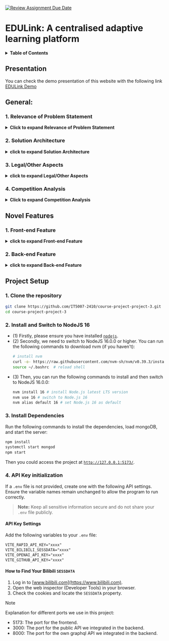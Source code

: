 [![Review Assignment Due Date](https://classroom.github.com/assets/deadline-readme-button-22041afd0340ce965d47ae6ef1cefeee28c7c493a6346c4f15d667ab976d596c.svg)](https://classroom.github.com/a/eD9oPTLm)

# **EDULink: A centralised adaptive learning platform**

<details>
<summary><b>Table of Contents</b></summary>

- [General](#general)
  - [1. Relevance of Problem Statement](#1-relevance-of-problem-statement)
  - [2. Solution Architecture](#2-solution-architecture)
  - [3. Legal/Other Aspects](#3-legalother-aspects)
  - [4. Competition Analysis](#4-competition-analysis)
- [Novel Features](#novel-features)
  - [1. Front-end Feature](#1-front-end-feature)
  - [2. Back-end Feature](#2-back-end-feature)
- [Project Setup](#project-setup)
  - [1. Clone the Repository](#1-clone-the-repository)
  - [2. Install and Switch to NodeJS 16](#2-install-and-switch-to-nodejs-16)
  - [3. Install Dependencies](#3-install-dependencies)

</details>

## Presentation
You can check the demo presentation of this website with the following link [EDULink Demo](https://drive.google.com/file/d/1e8F9c4jKOpYzaOPVhMcOGLHHU5nfbAJ9/view?usp=sharing)

	
## General:
### **1. Relevance of Problem Statement**

<details><summary><b>Click to expand Relevance of Problem Statement</b></summary>   
	
### **The Problem**
Modern learners face significant challenges in accessing and organizing educational content, which is often scattered across multiple platforms, such as:
- **YouTube**: Abundant video resources but unstructured content.
- **Bilibili**: Educational content mixed with entertainment, offer rich information for Chinese users
- **Academic Papers and Research Repositories** (e.g., ArXiv): Rich content but limited accessibility and interactivity.
- **GitHub and Coding Platforms**: Useful for practical learning but challenging to integrate with theoretical content.

Searching through these platforms one by one is **time-consuming** and risks:
- Missing critical information.
- Being distracted by unrelated content.
- Facing inefficiencies in managing diverse resources.

---

### **Key Requirements for a Solution**
To address these challenges, there is a pressing need for an **integrated, immersive self-study environment** that provides:
1. **Content Aggregation**: 
   - Collects resources from multiple sources in real-time.
   - Ensures relevance and quality in a centralized hub.
2. **Enhanced Search and Filtering**: 
   - Refines search results to prioritize relevance.
   - Improves the quality of study resources with AI-powered filtering.
3. **Interactive Features**: 
   - Includes chatbots, curated collections, and organized categories.
   - Enhances user engagement and learning outcomes.
4. **Unified User Accounts**:
   - Enables secure login.
   - Tracks study progress and provides personalized learning tools.

---

### **Implementation Complexity**
Implementing such a solution comes with several challenges, including:

- **Backend Development**:
  - Building a scalable backend to aggregate and process vast amounts of data.
  - Continuously integrating with various **APIs** for dynamic content updates.
  
- **AI Integration**:
  - Leveraging AI technologies for **adaptive recommendations** that evolve based on user behavior.
  - Ensuring personalized and context-aware suggestions for diverse learning needs.

- **User-Friendly Front End**:
  - Designing an intuitive interface with advanced filtering, search, and interactive tools.
  - Catering to users of all technical expertise levels.

- **Cross-Device Synchronization**:
  - Ensuring seamless accessibility across devices.
  - Allowing users to maintain progress and retrieve learning materials anytime, anywhere.

---

### **Future Relevance (2/5/10 Years)**

The demand for centralized learning platforms will grow as the **proliferation of online educational content accelerates**. EDULink positions itself as a sustainable solution by focusing on:
1. **Continuous Integration**:
   - Adding relevant resources from emerging platforms.
   - Keeping the platform fresh and comprehensive.

2. **AI-Driven Personalization**:
   - Refining domain-specific recommendation algorithms.
   - Delivering tailored learning experiences to meet evolving user goals.

3. **Cutting-Edge Features**:
   - Incorporating technologies like **AI-powered tutoring** and **real-time feedback tools**.
   - Enhancing engagement and productivity for users.

---
### **Competitive Edge**
By focusing on **accessibility**, **adaptability**, and **personalization**, EDULink ensures its relevance and competitiveness in an ever-evolving educational landscape.

</details>

### **2. Solution Architecture**
<details><summary><b>click to expand Solution Architecture</b></summary>

### **Overview**

The project is an educational web application designed to offer students interactive tools for learning, such as categorized study materials, video resources, and filtering/search features. It is modularly structured, promoting maintainability and scalability. This architecture outlines the page flow, component functionality, and key modules.

---

### **Figma Design**
![Figma](./assets/image.png)

---
  
### **Information Architecture**
  
The application is divided into three layers:
1. Presentation Layer (Frontend):
	- Built using React.js to provide a responsive and interactive user experience.
	- Modular components are used to build pages dynamically and efficiently.
2. Application Logic Layer:
	- Handles the state management, routing, and business logic using React states/hooks or a state management library like Redux.
3. Data Layer:
	- Backend API integration to fetch study materials, videos, and other content (e.g., course data, search results).
	- Utilizes Proxy and GraphQL APIs for communication.

---

### **Page Structure**
1. Homepage:
    - Components: Navibar, Footer.
    - Purpose: Acts as the landing page with introduction of website.

2.	CoursePage:
	-	Components: Navibar, Footer, CourseCard, SearchResultDisplay.
	-	Purpose: Displays categorized courses with filtering options.

3. MainPage:
    - Components: Navibar, Footer, TrendingFields, PlayGrid, ResourceFilter, SearchResultDisplay, CollectionStar.
    - Purpose: Highlights “Trending Fields” and “Most Visited” content, allowing users to filter resources based on their selected preferences and add specific resources to their collection as needed.

4. VideoPlayerPage:
	-	Components: Navibar, Footer, Collectionstar, PlayList, VideoPlayerAssistant, SearchResultDisplay.
	- Purpose: Showcases video resources with added features such as a chatbot, personalized collections, and recommended playlists.

5. SearchPage:
	-	Components: Navibar, Footer, SearchResultsList, ResourceFilter.
	-	Purpose: Provides search functionality with filtering and sorting features for relevant materials.

6.	HistoryPage/CollectionPage:
	-	Components: Navibar, Footer.
	-	Purpose: Keeps a record of the user’s progress, recently accessed materials, or personal collections.

---

### **Modular Architecture**
1. Pages:
Each page (e.g., Homepage, SearchPage) uses a combination of modular components to ensure reusability.
2. Styling: Each component or page has a corresponding .module.css file to enable scoped styling.
3. State Management: Use Context API for managing shared state (e.g., search results, user preferences).
4. Routing: Utilize React Router for navigation between pages like /home, /courses, /search etc..
</details>

### **3. Legal/Other Aspects**
<details><summary><b>click to expand Legal/Other Aspects</b></summary>

### **Open Source Usage**
- The platform relies on open-source libraries and frameworks for APIs, UI components, and web development frameworks (e.g., React, Node.js).
- Third-party integrations (e.g., YouTube, Bilibili, ArXiv, GitHub) are implemented in compliance with their respective terms of service and usage policies, ensuring proper attribution and adherence to licensing requirements.
- Regular audits are conducted to ensure updates in third-party API terms are reflected in the platform's usage.
- Open-source contributions to improve the platform’s features are encouraged and managed through a transparent licensing model, such as MIT or Apache 2.0, to foster community engagement.
---


### **Protecting Against Copying**
- **Proprietary Features:** The AI-based recommendation engine, personalized learning algorithms, and interactive tools are proprietary and can be safeguarded through patents to ensure originality and competitive advantage.
- **Branding:** The platform’s logo, color scheme, and other distinctive elements can be trademarked to protect the brand identity from imitation.
- **UI/UX Design:** The user interface and unique content organization strategies can be copyrighted to secure intellectual property rights.
- **Digital Watermarking:** Educational resources, especially AI-generated materials, can be embedded with digital watermarks to trace unauthorized replication or redistribution.
- **Data Encryption:** User data, particularly progress and preferences, is encrypted to prevent breaches and unauthorized access.

---

### **Compliance with Legal Standards**
- The platform adheres to global data privacy laws, such as the General Data Protection Regulation (GDPR) in the EU and the Personal Data Protection Act (PDPA) in Singapore.
- Content sourced from third-party platforms ensures respect for intellectual property rights, and takedown mechanisms are implemented to address disputes promptly.
- All user-generated content, such as notes or collections, is protected by platform-specific policies, ensuring both user ownership and platform moderation for compliance.


</details>

### **4. Competition Analysis**
<details><summary><b>Click to expand Competition Analysis</b></summary>

### **Competitors**
  
1. **Khan Academy**
   - **Strengths:** Comprehensive free courses, interactive exercises, and a well-organized learning structure.
   - **Weaknesses:** Limited aggregation of third-party content and less focus on advanced or professional-level topics.

2. **Coursera/edX**
   - **Strengths:** Offers university-level courses, industry-recognized certifications, and collaborations with top institutions.
   - **Weaknesses:** High cost for certifications and limited free content. Lack of real-time personalized recommendations or integration with diverse learning formats.

3. **YouTube**
   - **Strengths:** Free access to a vast repository of educational videos on a wide range of topics.
   - **Weaknesses:** Content is often unstructured, lacks categorization for educational purposes, and includes distractions from entertainment-focused content.

4. **ArXiv**
   - **Strengths:** Extensive library of academic and research papers, particularly in STEM fields.
   - **Weaknesses:** No interactive tools, minimal user interface enhancements, and limited accessibility for non-academic users.

---

### **How EDULink Stands Out**
  
- **Centralized Platform:** Integrates videos, articles, and research papers from multiple sources, providing users with a unified hub for diverse educational content.
- **AI-Driven Personalization:** Delivers adaptive learning through AI-powered recommendations tailored to user goals, behavior, and preferences.
- **Interactivity:** Offers features like chatbots, history/collection track to improve engagement and learning efficiency.
- **Scalability and Accessibility:** Designed to handle diverse and growing educational content while ensuring relevance for students, professionals, and lifelong learners.

---

### **Target Audience**
Our primary users include **students, professionals, and lifelong learners** who value:
- Access to educational content from **multiple sources in one place**.
- Enhanced learning tools, such as categorization, adaptive pathways, and personal collections.
- Support for self-paced study with interactive features that simplify learning.

By addressing gaps in existing platforms and focusing on user-centric innovations, EDULink positions itself as a comprehensive solution for modern learners.

</details>


## Novel Features
### **1. Front-end Feature**
<details>
<summary><b>click to expand Front-end Feature</b></summary>

### Core Features

- **Multi-page Application with React Router**:
  - Designed and implemented **7 pages** that mentioned in [Solution Architecture](#2-solution-architecture) above to handle different user interactions and present information dynamically:
  - Utilized **React Router** for seamless navigation across pages.
    
- **TailwindCSS Integration**:
  - Leveraged **TailwindCSS** for building responsive and modern UI components with a consistent design language.
  - Incorporated **Flowbite components** to enhance usability and aesthetics.

---

### Enhanced User Experience

- **Reusable Components**:
  - **Header (NavBar)**:
    ![Header](./assets/Header.png)
    
    - Displays the logo, navigation buttons, and a Google login button.
    - Post-login, shows the user's avatar and name with a dropdown menu for account management, history, and collection redirection.
      
  - **Footer**:
    ![Footer](./assets/Footer.png)
    
    - Redirects users to different informational sections based on parameters added to the URL.
      
  - **Search Bar**:
    ![SearchBar](./assets/SearchBar.png)
    
    - Features dynamic search with real-time suggestions based on user input.
    - Provides exact matches and handles diverse search queries efficiently.

  - **Google Login Integration**:
    
    <img src="./assets/Avatar.png" width="200">   
    
    - Enables user account management with avatar, name and emailaddress displayed upon login.
    - Dropdown menu for accessing history, collections and log out.
      
  - **Dynamic PlayGrid Cards**:
    ![PlayGrid](./assets/PlayGrid.png)
    
    - Displays resource cards dynamically, showing cover images, source logos, titles and descriptions fetched from APIs.
      
  - **Trending Field Cards**:
    ![TrendingField](./assets/TrendingFields.png)
    
    - Utilizes AI to display trending fields of a subject.
    - Presents these as clickable cards for deeper exploration of specific topics.
      
  - **Filter Component**:
    
    <img src="./assets/Filter.png" width="600">   
    
    - Located under the search bar, allows users to refine results by restricting them to specific sources.
      
  - **Pagination Component**:
    
    <img src="./assets/Pagination.png" width="500">   
    
    - Available on the search page to load additional results when required.
      

- **Responsive Video Player Page**:
  ![VideoPlayer](./assets/VideoPlayerPage.png)
  
  - Developed a **unified VideoPlayerPage** to play videos from different sources (YouTube, Bilibili, etc.).
  - Includes interactive features:
    - **Collection Star** for bookmarking videos.
    - A responsive chatbot assistant for real-time queries during video playback.
    - Recommended playlists based on video context.
          

- **Homepage**:
  ![HomePage](./assets/HomePage.png)
  
  - Introduces users to the platform with a clean and engaging layout.
  - Highlights the platform's mission and features.
  - Provides a brief description of the **APIs** referenced, such as YouTube, Bilibili, ArXiv, and GitHub, to aggregate diverse resources.
  - Includes a **Getting Started** button to guide new users through the platform's functionalities.
    

- **Course Page**:
  ![CoursePage](./assets/CoursePage.png)
  
  - Pre-Defined Category Cards
  - Displays visually appealing cards representing various subjects or fields of study (e.g., Programming, Mathematics, Science, Arts).      

- **Collection Management**:
  - **Collection Star Component**:
    
    <img src="./assets/CollectionStar.png" width="300">   
    
    - Located on the bottom-right corner of resource cards.
    - Toggle functionality to add/remove resources from collections dynamically.
    - Updates in real-time based on the user's interaction.
      
  - **History Tracking Page**
    ![History](./assets/History%20Tracking.png)   
    
    - **Access History Tracking**: keeps a record of all videos, articles, and papers accessed/collected by users, allowing them to revisit previous materials with ease.

- **3-rd party AI Assistant Integration on the Player Page**
  
  <img src="./assets/ChatBot.png" width="300">
  
  - **Real-Time Assistance**: An AI ChatBot is integrated directly into the Player page, enabling users to ask questions or seek clarifications about the video content they are watching.
  - **Context-Aware Responses**: The AI Assistant can understand the context of the video and provide tailored explanations or additional resources related to the topic.
  - **Enhanced Learning Experience**: Users can interact with the ChatBot without leaving the Player page, ensuring an uninterrupted and interactive learning environment.

---

### UI & UX Enhancements
- **Consistent Styling**:
  - Followed a unified color scheme, font styles, and spacing for a cohesive user experience.
  - Scoped styles with **module.css** to maintain component-specific CSS without affecting the overall design.
  
- **Interactive Components**:
  - Buttons, icons, and dropdowns are designed for intuitive use.
  - Hover and focus states enhance interactivity.

- **Navigation & Usability**:
  - All links and buttons are functional, with no broken URLs.
  - Robust error handling machnism, provide error-free user experience

---

### Future-Proof Features
- Modular structure ensures scalability and ease of adding new features or pages.
- AI-powered personalization supports evolving user needs.
- Responsive design ensures usability across devices and screen sizes.
</details>

### **2. Back-end Feature**
<details>
<summary><b>click to expand Back-end Feature</b></summary>

### Integration with Multiple APIs
- **Integrated APIs**:
  - **YouTube**: [Obtain from Rapid API](https://rapidapi.com/ytjar/api/yt-api). Fetches Youtube video metadata, related videos, and recommendations.
  - **Bilibili**: [Open source from GitHub Repo](https://github.com/SocialSisterYi/bilibili-API-collect/tree/master) Fetches Bilibili video metadata, related videos, and recommendations.
  - **arXiv**: [Open source ArXiv API](https://info.arxiv.org/help/api/index.html) Searches and retrieves ArXiv research paper metadata.
  - **GitHub**: [Open source GitHub API](https://docs.github.com/en/rest/search/search?apiVersion=2022-11-28) Fetches GitHub repository metadata such as stars, description, and language.
  - **OpenAI**: [OpenAI API](https://openai.com/index/openai-api/) AI API for resource filtering and content recommendation. (Pricing based on amount of tokens used)
  - **Google**: [React OAuth2 Google](https://www.npmjs.com/package/@react-oauth/google) Google's OAuth2 API integration using `@react-oauth/google` component.
    
- **Unified Response Structure**:
  - Combines API responses from different sources into a consistent schema with properties like `id`, `title`, `description`, `image`, and `source`.

---

### User Performance Optimizations
- **Caching with NodeCache**:
  - Caches API responses for 5 minutes (`stdTTL: 300`) to reduce redundant calls and improve performance.
- **Parallel Processing**:
  - Utilizes `Promise.all` to handle multiple API requests and data parsing concurrently, minimizing latency.
- **Batch Processing for GPT Efficiency**:
  - Handles OpenAI API rate limits by dividing data into batches (`BATCH_SIZE: 10`) for parallel processing.

---

### AI-Enhanced Content Filtering
- **Relevance Scoring with OpenAI GPT**:
  - Dynamically scores educational videos and other content based on relevance according according to the current topic.
  - Filters out low-relevance results, sorts, and further presents them in descending order of relevance.
-  **GPT-Based Search Recommendations**:
  -  When users type text into the search bar, GPT provides relevance-based suggestions to guide their search queries.
- **Custom GPT Prompting**:
  - GPT prompts are dynamically generated based on the current page's query and data to improve accuracy of relevance scores.

---

### User Authentication
- **Google API Integration**:
  - Supports user authentication via Google.
  - Maintains user sessions across the website.
    
---

### Enhanced Pagination
- Handles pagination for all supported sources with relative request to the APIs using `page` parameter.

---

### Environment Variable Management
- **Secure Key Management**:
  - API keys (e.g., RapidAPI, Bilibili, OpenAI, GitHub) are securely stored in `.env` files using `dotenv`.

---

### Proxy Server for CORS Handling
- **Centralized Proxy Server**:
  - Handles incoming requests and resolves CORS issues for external API calls.
- **Dynamic Request Handling**:
  - Centralized processing for APIs like YouTube, Bilibili, arXiv, and GitHub.

---

### MongoDB Integration
- **Database Features**:
  - Stores user data, collections, and history in MongoDB.
  - Provides seamless connections using `connectToDb`.
  - Optimized queries using MongoDB operations (`findOneAndUpdate`, `$push`, `$pull`).

---

### GraphQL API with Apollo Server
- **Schema-Based Queries**:
  - Provides flexible and efficient client-server interactions with clearly defined queries (`Query`) and mutations (`Mutation`).
- **Supported GraphQL Operations**:
  - Query user video history and collections.
  - Add or remove videos from history and collections.
  - Clear video history or collections.

---

### Error Handling
- **Robust Error Management**:
  - Comprehensive `try-catch` blocks to handle network issues, API limits, and other failures gracefully.

---

### Automation and Setup
- **Setup Scripts**:
  - The backend initializes automatically with `npm start`, setting up all dependencies, server, and services.
- **Environment Setup**:
  - `.env` configuration ensures sensitive credentials are loaded dynamically.
</details>

## **Project Setup**
### **1. Clone the repository**
```bash
git clone https://github.com/IT5007-2410/course-project-project-3.git
cd course-project-project-3
```

### **2. Install and Switch to NodeJS 16**
- (1) Firstly, please ensure you have installed <code><a href="https://nodejs.org/en/download/">nodejs</a></code>.
- (2) Secondly, we need to switch to NodeJS 16.0.0 or higher. You can run the following commands to download nvm (if you haven't):
    ```bash
    # install nvm
    curl -o- https://raw.githubusercontent.com/nvm-sh/nvm/v0.39.3/install.sh | bash
    source ~/.bashrc  # reload shell
    ```
- (3) Then, you can run the following commands to install and then switch to NodeJS 16.0.0:
    ```bash
    nvm install 16 # install Node.js latest LTS version
    nvm use 16 # switch to Node.js 16
    nvm alias default 16 # set Node.js 16 as default
    ```

### **3. Install Dependencies**
Run the following commands to install the dependencies, load mongoDB, and start the server:
```bash
npm install
systemctl start mongod
npm start
```
Then you could access the project at <code><a href="http://127.0.0.1:5173/">http://127.0.0.1:5173/</a></code>.

### **4. API Key initialization**
If a `.env` file is not provided, create one with the following API settings. Ensure the variable names remain unchanged to allow the program to run correctly.
> **Note:** Keep all sensitive information secure and do not share your `.env` file publicly.

#### API Key Settings
Add the following variables to your `.env` file:
```
VITE_RAPID_API_KEY="xxxx"
VITE_BILIBILI_SESSDATA="xxxx"
VITE_OPENAI_API_KEY="xxxx"
VITE_GITHUB_API_KEY="xxxx"
```
#### How to Find Your Bilibili `SESSDATA`
1. Log in to [www.bilibili.com](https://www.bilibili.com).
2. Open the web inspector (Developer Tools) in your browser.
3. Check the cookies and locate the `SESSDATA` property.



> [!NOTE]
> Explanation for different ports we use in this project:
> - 5173: The port for the frontend.
> - 3000: The port for the public API we integrated in the backend.
> - 8000: The port for the own graphql API we integrated in the backend.
